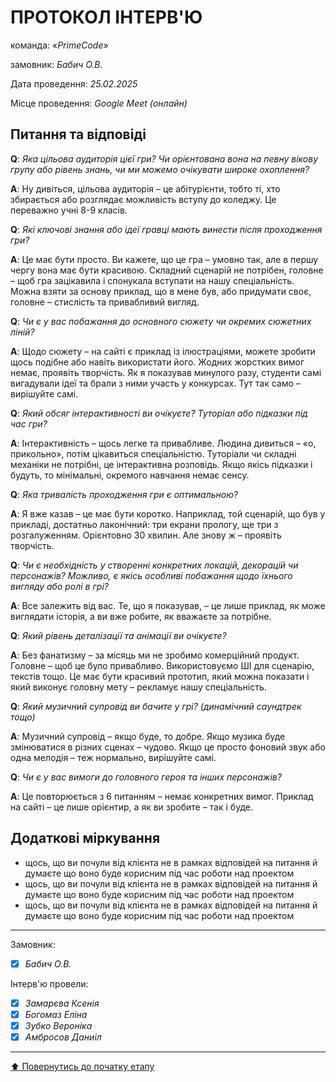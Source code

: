 # ПРОТОКОЛ ІНТЕРВ'Ю

команда: «*PrimeCode*»

замовник:  *Бабич О.В.*

Дата проведення: *25.02.2025*

Місце проведення: *Google Meet (онлайн)*

## Питання та відповіді

**Q**: *Яка цільова аудиторія цієї гри? Чи орієнтована вона на певну вікову групу або рівень знань, чи ми можемо очікувати широке охоплення?*

**A**: Ну дивіться, цільова аудиторія – це абітурієнти, тобто ті, хто збирається або розглядає можливість вступу до коледжу. Це переважно учні 8-9 класів.

**Q**: *Які ключові знання або ідеї гравці мають винести після проходження гри?*

**A**: Це має бути просто. Ви кажете, що це гра – умовно так, але в першу чергу вона має бути красивою. Складний сценарій не потрібен, головне – щоб гра зацікавила і спонукала вступати на нашу спеціальність. Можна взяти за основу приклад, що в мене був, або придумати своє, головне – стислість та привабливий вигляд.

**Q**: *Чи є у вас побажання до основного сюжету чи окремих сюжетних ліній?*

**A**: Щодо сюжету – на сайті є приклад із ілюстраціями, можете зробити щось подібне або навіть використати його. Жодних жорстких вимог немає, проявіть творчість. Як я показував минулого разу, студенти самі вигадували ідеї та брали з ними участь у конкурсах. Тут так само – вирішуйте самі.

**Q**: *Який обсяг інтерактивності ви очікуєте? Туторіал або підказки під час гри?*

**A**: Інтерактивність – щось легке та привабливе. Людина дивиться – «о, прикольно», потім цікавиться спеціальністю. Туторіали чи складні механіки не потрібні, це інтерактивна розповідь. Якщо якісь підказки і будуть, то мінімальні, окремого навчання немає сенсу.

**Q**: *Яка тривалість проходження гри є оптимальною?*

**A**: Я вже казав – це має бути коротко. Наприклад, той сценарій, що був у прикладі, достатньо лаконічний: три екрани прологу, ще три з розгалуженням. Орієнтовно 30 хвилин. Але знову ж – проявіть творчість.

**Q**: *Чи є необхідність у створенні конкретних локацій, декорацій чи персонажів? Можливо, є якісь особливі побажання щодо їхнього вигляду або ролі в грі?*

**A**: Все залежить від вас. Те, що я показував, – це лише приклад, як може виглядати історія, а ви вже робите, як вважаєте за потрібне.

**Q**: *Який рівень деталізації та анімації ви очікуєте?*

**A**: Без фанатизму – за місяць ми не зробимо комерційний продукт. Головне – щоб це було привабливо. Використовуємо ШІ для сценарію, текстів тощо. Це має бути красивий прототип, який можна показати і який виконує головну мету – рекламує нашу спеціальність.

**Q**: *Який музичний супровід ви бачите у грі? (динамічний саундтрек тощо)*

**A**: Музичний супровід – якщо буде, то добре. Якщо музика буде змінюватися в різних сценах – чудово. Якщо це просто фоновий звук або одна мелодія – теж нормально, вирішуйте самі.

**Q**: *Чи є у вас вимоги до головного героя та інших персонажів?*

**A**: Це повторюється з 6 питанням – немає конкретних вимог. Приклад на сайті – це лише орієнтир, а як ви зробите – так і буде. 
<br>

## Додаткові міркування
* щось, що ви почули від клієнта не в рамках відповідей на питання й думаєте що воно буде корисним під час роботи над проектом
* щось, що ви почули від клієнта не в рамках відповідей на питання й думаєте що воно буде корисним під час роботи над проектом
* щось, що ви почули від клієнта не в рамках відповідей на питання й думаєте що воно буде корисним під час роботи над проектом

---
Замовник: 		
- [X] *Бабич О.В.*

Інтерв'ю провели:			

- [X] *Замарєва Ксенія*
- [X] *Богомаз Еліна*
- [X] *Зубко Вероніка*
- [X] *Амбросов Даниіл*

---
[:arrow_up: Повернутись до початку етапу](/docs/1.Envisioning/README.md)
